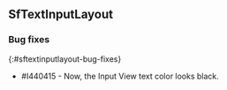 ## SfTextInputLayout

### Bug fixes
{:#sftextinputlayout-bug-fixes}

* \#I440415 - Now, the Input View text color looks black.